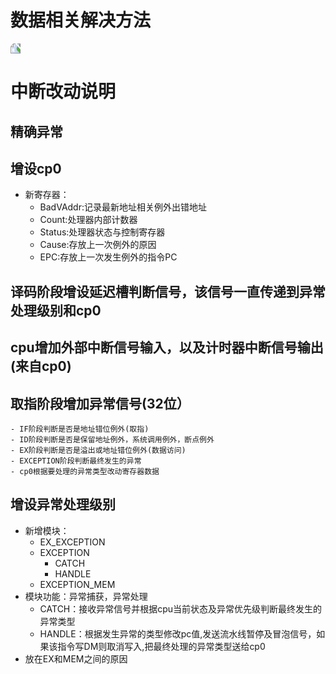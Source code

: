 # 数据相关解决方法

<img src="../../../Pictures/52B37EC639F979AA49AF6123C6F0A06D.jpg" style="transform:rotate(-90deg);">

# 中断改动说明

## 精确异常

## 增设cp0

- 新寄存器：
	- BadVAddr:记录最新地址相关例外出错地址
	- Count:处理器内部计数器
	- Status:处理器状态与控制寄存器
	- Cause:存放上一次例外的原因
	- EPC:存放上一次发生例外的指令PC

## 译码阶段增设延迟槽判断信号，该信号一直传递到异常处理级别和cp0

## cpu增加外部中断信号输入，以及计时器中断信号输出(来自cp0)

## 取指阶段增加异常信号(32位）
	- IF阶段判断是否是地址错位例外(取指)
	- ID阶段判断是否是保留地址例外，系统调用例外，断点例外
	- EX阶段判断是否是溢出或地址错位例外(数据访问)
	- EXCEPTION阶段判断最终发生的异常
	- cp0根据要处理的异常类型改动寄存器数据

## 增设异常处理级别

- 新增模块：
	- EX_EXCEPTION
	- EXCEPTION
		- CATCH
		- HANDLE
	- EXCEPTION_MEM
- 模块功能：异常捕获，异常处理
	- CATCH：接收异常信号并根据cpu当前状态及异常优先级判断最终发生的异常类型
	- HANDLE：根据发生异常的类型修改pc值,发送流水线暂停及冒泡信号，如果该指令写DM则取消写入,把最终处理的异常类型送给cp0
- 放在EX和MEM之间的原因
